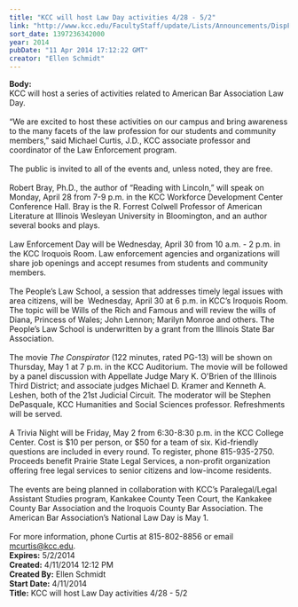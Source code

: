 ```yaml
---
title: "KCC will host Law Day activities 4/28 - 5/2"
link: "http://www.kcc.edu/FacultyStaff/update/Lists/Announcements/DispForm.aspx?ID=1468"
sort_date: 1397236342000
year: 2014
pubDate: "11 Apr 2014 17:12:22 GMT"
creator: "Ellen Schmidt"
---
```


<div><b>Body:</b> <div class="ExternalClassF17388E8E5134A1799432CF8EA35A7AB">
<div>KCC will host a series of activities related to American Bar Association Law Day. </div>
<div><br />“We are excited to host these activities on our campus and bring awareness to the many facets of the law profession for our students and community members,” said Michael Curtis, J.D., KCC associate professor and coordinator of the Law Enforcement program. </div>
<div><br />The public is invited to all of the events and, unless noted, they are free.</div>
<div><br />Robert Bray, Ph.D., the author of “Reading with Lincoln,” will speak on Monday, April 28 from 7-9 p.m. in the KCC Workforce Development Center Conference Hall. Bray is the R. Forrest Colwell Professor of American Literature at Illinois Wesleyan University in Bloomington, and an author several books and plays. </div>
<div> </div>
<div>Law Enforcement Day will be Wednesday, April 30 from 10 a.m. - 2 p.m. in the KCC Iroquois Room. Law enforcement agencies and organizations will share job openings and accept resumes from students and community members. </div>
<div><br />The People’s Law School, a session that addresses timely legal issues with area citizens, will be  Wednesday, April 30 at 6 p.m. in KCC’s Iroquois Room. The topic will be Wills of the Rich and Famous and will review the wills of Diana, Princess of Wales; John Lennon; Marilyn Monroe and others. The People’s Law School is underwritten by a grant from the Illinois State Bar Association.</div>
<div><br />The movie <em>The Conspirator </em>(122 minutes, rated PG-13) will be shown on Thursday, May 1 at 7 p.m. in the KCC Auditorium. The movie will be followed by a panel discussion with Appellate Judge Mary K. O'Brien of the Illinois Third District; and associate judges Michael D. Kramer and Kenneth A. Leshen, both of the 21st Judicial Circuit. The moderator will be Stephen DePasquale, KCC Humanities and Social Sciences professor. Refreshments will be served.</div>
<div><br />A Trivia Night will be Friday, May 2 from 6:30-8:30 p.m. in the KCC College Center. Cost is $10 per person, or $50 for a team of six. Kid-friendly questions are included in every round. To register, phone 815-935-2750. Proceeds benefit Prairie State Legal Services, a non-profit organization offering free legal services to senior citizens and low-income residents. </div>
<div><br />The events are being planned in collaboration with KCC’s Paralegal/Legal Assistant Studies program, Kankakee County Teen Court, the Kankakee County Bar Association and the Iroquois County Bar Association. The American Bar Association’s National Law Day is May 1. </div>
<div><br />For more information, phone Curtis at 815-802-8856 or email <a href="mailto:mcurtis@kcc.edu">mcurtis@kcc.edu</a>.<br /></div></div></div>
<div><b>Expires:</b> 5/2/2014</div>
<div><b>Created:</b> 4/11/2014 12:12 PM</div>
<div><b>Created By:</b> Ellen Schmidt</div>
<div><b>Start Date:</b> 4/11/2014</div>
<div><b>Title:</b> KCC will host Law Day activities 4/28 - 5/2</div>
